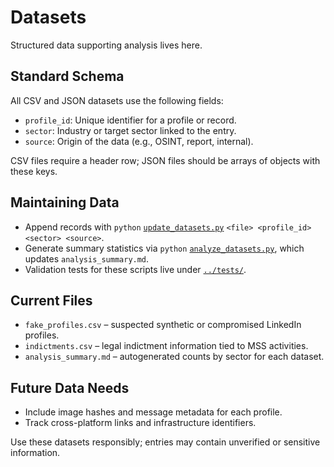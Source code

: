 # Datasets

Structured data supporting analysis lives here.

## Standard Schema
All CSV and JSON datasets use the following fields:

- `profile_id`: Unique identifier for a profile or record.
- `sector`: Industry or target sector linked to the entry.
- `source`: Origin of the data (e.g., OSINT, report, internal).

CSV files require a header row; JSON files should be arrays of objects with these keys.

## Maintaining Data
- Append records with `python` [`update_datasets.py`](../scripts/update_datasets.py) `<file> <profile_id> <sector> <source>`.
- Generate summary statistics via `python` [`analyze_datasets.py`](../scripts/analyze_datasets.py), which updates `analysis_summary.md`.
- Validation tests for these scripts live under [`../tests/`](../tests/).

## Current Files
- `fake_profiles.csv` – suspected synthetic or compromised LinkedIn profiles.
- `indictments.csv` – legal indictment information tied to MSS activities.
- `analysis_summary.md` – autogenerated counts by sector for each dataset.

## Future Data Needs
- Include image hashes and message metadata for each profile.
- Track cross-platform links and infrastructure identifiers.

Use these datasets responsibly; entries may contain unverified or sensitive information.
